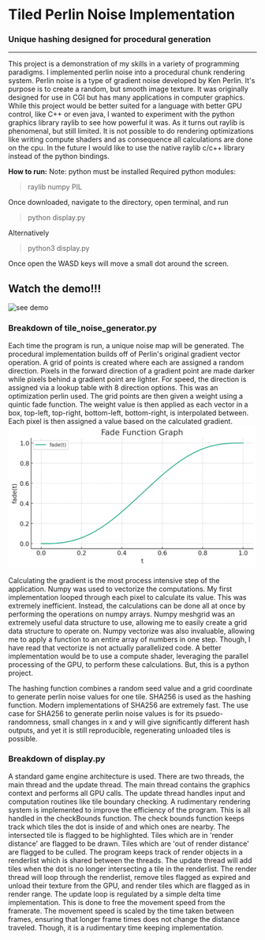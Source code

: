 # Tiled Perlin Noise Implementation

### Unique hashing designed for procedural generation
---
This project is a demonstration of my skills in a variety of programming paradigms. I implemented perlin noise into a procedural chunk rendering system. Perlin noise is a type of gradient noise developed by Ken Perlin. It's purpose is to create a random, but smooth image texture. It was originally designed for use in CGI but has many applications in computer graphics. While this project would be better suited for a language with better GPU control, like C++ or even java, I wanted to experiment with the python graphics library raylib to see how powerful it was. As it turns out raylib is phenomenal, but still limited. It is not possible to do rendering optimizations like writing compute shaders and as consequence all calculations are done on the cpu. In the future I would like to use the native raylib c/c++ library instead of the python bindings.


**How to run:**
Note: python must be installed
Required python modules:
>raylib
>numpy
>PIL

Once downloaded, navigate to the directory, open terminal, and run
>python display.py

Alternatively
>python3 display.py

Once open the WASD keys will move a small dot around the screen.

## Watch the demo!!!
![see demo](https://github.com/RossKlein/Tiled-Perlin-Noise/assets/11377562/92541319-dd42-4866-990c-9a10746002c4)


### Breakdown of tile_noise_generator.py
Each time the program is run, a unique noise map will be generated. The procedural implementation builds off of Perlin's original gradient vector operation. A grid of points is created where each are assigned a random direction. Pixels in the forward direction of a gradient point are made darker while pixels behind a gradient point are lighter. For speed, the direction is assigned via a lookup table with 8 direction options. This was an optimization perlin used. The grid points are then given a weight using a quintic fade function. The weight value is then applied as each vector in a box, top-left, top-right, bottom-left, bottom-right, is interpolated between. Each pixel is then assigned a value based on the calculated gradient. 
![Oops! see fade function](fadefunction.png)

Calculating the gradient is the most process intensive step of the application. Numpy was used to vectorize the computations. My first implementation looped through each pixel to calculate its value. This was extremely inefficient. Instead, the calculations can be done all at once by performing the operations on numpy arrays. Numpy meshgrid was an extremely useful data structure to use, allowing me to easily create a grid data structure to operate on. Numpy vectorize was also invaluable, allowing me to apply a function to an entire array of numbers in one step. Though, I have read that vectorize is not actually parallelized code. A better implementation would be to use a compute shader, leveraging the parallel processing of the GPU, to perform these calculations. But, this is a python project. 

The hashing function combines a random seed value and a grid coordinate to generate perlin noise values for one tile. SHA256 is used as the hashing function. Modern implementations of SHA256 are extremely fast. The use case for SHA256 to generate perlin noise values is for its psuedo-randomness, small changes in x and y will give significantly different hash outputs, and yet it is still reproducible, regenerating unloaded tiles is possible.

### Breakdown of display.py

A standard game engine architecture is used. There are two threads, the main thread and the update thread. The main thread contains the graphics context and performs all GPU calls. The update thread handles input and computation routines like tile boundary checking. A rudimentary rendering system is implemented to improve the efficiency of the program. This is all handled in the checkBounds function. The check bounds function keeps track which tiles the dot is inside of and which ones are nearby. The intersected tile is flagged to be highlighted. Tiles which are in 'render distance' are flagged to be drawn. Tiles which are 'out of render distance' are flagged to be culled. The program keeps track of render objects in a renderlist which is shared between the threads. The update thread will add tiles when the dot is no longer intersecting a tile in the renderlist. The render thread will loop through the renderlist, remove tiles flagged as expired and unload their texture from the GPU, and render tiles which are flagged as in render range. The update loop is regulated by a simple delta time implementation. This is done to free the movement speed from the framerate. The movement speed is scaled by the time taken between frames, ensuring that longer frame times does not change the distance traveled. Though, it is a rudimentary time keeping implementation.

